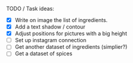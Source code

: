 TODO / Task ideas:

- [X] Write on image the list of ingredients.
- [X] Add a text shadow / contour
- [X] Adjust positions for pictures with a big height
- [ ] Set up instagram connection
- [ ] Get another dataset of ingredients (simplier?)
- [ ] Get a dataset of spices